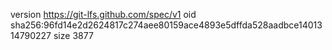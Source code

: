version https://git-lfs.github.com/spec/v1
oid sha256:96fd14e2d2624817c274aee80159ace4893e5dffda528aadbce1401314790227
size 3877
